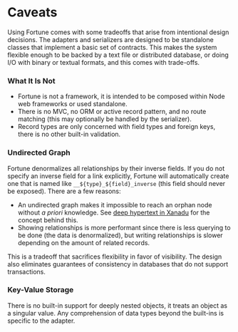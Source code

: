 # Caveats

Using Fortune comes with some tradeoffs that arise from intentional design decisions. The adapters and serializers are designed to be standalone classes that implement a basic set of contracts. This makes the system flexible enough to be backed by a text file or distributed database, or doing I/O with binary or textual formats, and this comes with trade-offs.


### What It Is Not

- Fortune is not a framework, it is intended to be composed within Node web frameworks or used standalone.
- There is no MVC, no ORM or active record pattern, and no route matching (this may optionally be handled by the serializer).
- Record types are only concerned with field types and foreign keys, there is no other built-in validation.


### Undirected Graph

Fortune denormalizes all relationships by their inverse fields. If you do not specify an inverse field for a link explicitly, Fortune will automatically create one that is named like `__${type}_${field}_inverse` (this field should never be exposed). There are a few reasons:

- An undirected graph makes it impossible to reach an orphan node without *a priori* knowledge. See [deep hypertext in Xanadu](http://xanadu.com/xuTheModel/) for the concept behind this.
- Showing relationships is more performant since there is less querying to be done (the data is denormalized), but writing relationships is slower depending on the amount of related records.

This is a tradeoff that sacrifices flexibility in favor of visibility. The design also eliminates guarantees of consistency in databases that do not support transactions.


### Key-Value Storage

There is no built-in support for deeply nested objects, it treats an object as a singular value. Any comprehension of data types beyond the built-ins is specific to the adapter.
